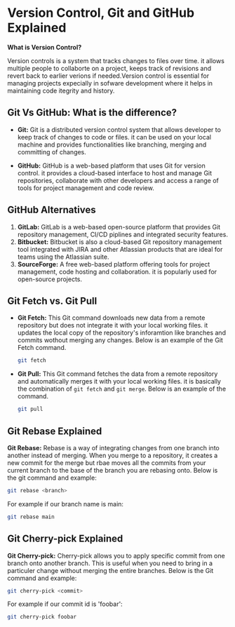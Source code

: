 # Version Control, Git and GitHub Explained

**What is Version Control?**

  Version controls is a system that tracks changes to files over time. it allows multiple people to collaborte on a project, keeps track of revisions and revert back to earlier verions if needed.Version control is essential for managing projects expecially in sofware development where it helps in maintaining code itegrity and history.

## Git Vs GitHub: What is the difference?
  
+ **Git:** Git is a distributed version control system that allows developer to keep track of changes to code or files. it can be used on your local machine and provides functionalities like branching, merging and committing of changes.

+ **GitHub:** GitHub is a web-based platform that uses Git for version control. it provides a cloud-based interface to host and manage Git repositories, collaborate with other developers and access a range of tools for project management and code review.

## GitHub Alternatives

1. **GitLab:** GitLab is a web-based open-source platform that provides Git repository management, CI/CD piplines and integrated security features.
2. **Bitbucket:** Bitbucket is also a cloud-based Git repository management tool integrated with JIRA and other Atlassian products that are ideal for teams using the Atlassian suite.
3. **SourceForge:** A free web-based platform offering tools for project management, code hosting  and collaboration. it is popularly used for open-source projects.

## Git Fetch vs. Git Pull

+ **Git Fetch:** This Git command downloads new data from a remote repository but does not integrate it with your local working files. it updates the local copy of the repository's inforamtion like branches and commits wothout merging any changes. Below is an example of the Git Fetch command.

    ```bash
    git fetch
    ```

+ **Git Pull:** This Git command fetches the data from a remote repository and automatically merges it with your local working files. it is basically the combination of `git fetch` and `git merge`. Below is an example of the command.

    ```bash
    git pull
    ```

## Git Rebase Explained

**Git Rebase:** Rebase is a way of integrating changes from one branch into another instead of merging. When you merge to a repository, it creates a new commit for the merge but rbae moves all the commits from your current branch to the base of the branch you are rebasing onto. Below is the git command and example:

```bash
git rebase <branch>
```

For example if our branch name is main:

```bash
git rebase main
```

## Git Cherry-pick Explained

**Git Cherry-pick:** Cherry-pick allows you to apply specific commit from one branch onto another branch. This is useful when you need to bring in a particuler change without merging the entire branches. Below is the Git command and example:

```bash
git cherry-pick <commit>
```

For example if our commit id is 'foobar':

```bash
git cherry-pick foobar
```
